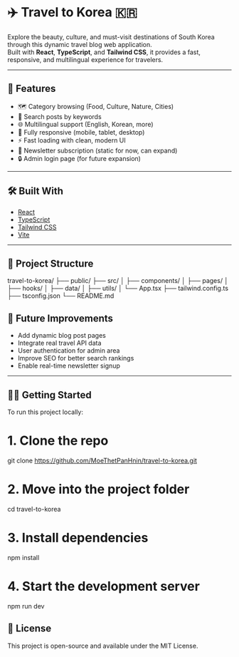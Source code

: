# ✈️ Travel to Korea 🇰🇷

Explore the beauty, culture, and must-visit destinations of South Korea through this dynamic travel blog web application.  
Built with **React**, **TypeScript**, and **Tailwind CSS**, it provides a fast, responsive, and multilingual experience for travelers.

---

## 🚀 Features

- 🗺️ Category browsing (Food, Culture, Nature, Cities)
- 🔎 Search posts by keywords
- 🌐 Multilingual support (English, Korean, more)
- 📱 Fully responsive (mobile, tablet, desktop)
- ⚡ Fast loading with clean, modern UI
- 📰 Newsletter subscription (static for now, can expand)
- 🔒 Admin login page (for future expansion)

---

## 🛠️ Built With

- [React](https://react.dev/)
- [TypeScript](https://www.typescriptlang.org/)
- [Tailwind CSS](https://tailwindcss.com/)
- [Vite](https://vitejs.dev/)

---
## 📂 Project Structure

travel-to-korea/
├── public/
├── src/
│   ├── components/
│   ├── pages/
│   ├── hooks/
│   ├── data/
│   ├── utils/
│   └── App.tsx
├── tailwind.config.ts
├── tsconfig.json
└── README.md


## 🧩 Future Improvements

- Add dynamic blog post pages
- Integrate real travel API data
- User authentication for admin area
- Improve SEO for better search rankings
- Enable real-time newsletter signup

---

## 🧑‍💻 Getting Started

To run this project locally:

# 1. Clone the repo
git clone https://github.com/MoeThetPanHnin/travel-to-korea.git

# 2. Move into the project folder
cd travel-to-korea

# 3. Install dependencies
npm install

# 4. Start the development server
npm run dev

## 📄 License

This project is open-source and available under the MIT License.
